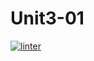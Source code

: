 # Unit3-01
[![linter](https://github.com/Rober-Smith/Unit3-01/workflows/linter/badge.svg)](https://github.com/marketplace/actions/super-linter)
